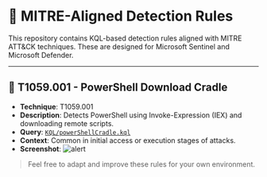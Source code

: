 # 🎯 MITRE-Aligned Detection Rules

This repository contains KQL-based detection rules aligned with MITRE ATT&CK techniques. These are designed for Microsoft Sentinel and Microsoft Defender.

---

## 📌 T1059.001 - PowerShell Download Cradle
- **Technique**: T1059.001
- **Description**: Detects PowerShell using Invoke-Expression (IEX) and downloading remote scripts.
- **Query**: [`KQL/powerShellCradle.kql`](KQL/powerShellCradle.kql)
- **Context**: Common in initial access or execution stages of attacks.
- **Screenshot**: ![alert](img/detection-alert-sample.png)

> Feel free to adapt and improve these rules for your own environment.
